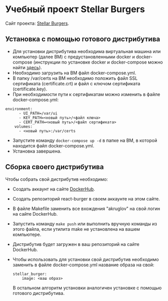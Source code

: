 # Учебный проект Stellar Burgers

Сайт проекта: [Stellar Burgers](https://akruglov.tech).

## Установка с помощью готового дистрибутива

* Для установки дистрибутива необходима виртуальная машина или компьютер (далее ВМ) с предустановленными docker и docker-compose
  (инструкции по установке docker и docker-compose можно найти [здесь](https://docs.docker.com/get-docker/)).
* Необходимо загрузить на ВМ файл docker-compose.yml.
* В папку /var/certs на ВМ необходимо положить файл SSL сертификата (certificate.crt) и
  файл с ключом сертификата (certificate.key).
* При необходимости пути к сертификатам можно изменить в файле docker-compose.yml:

```
environment:
      - UI_PATH=/var/ui
      - KEY_PATH=<новый путь>/<файл ключа>
      - CERT_PATH=<новый путь>/<файл сертификата>
    volumes:
      - <новый путь>:/var/certs
```

* Запустите команду `docker-compose up -d`  в папке на ВМ, в которой находится файл docker-compose.yml.
* Установка завершена.

## Сборка своего дистрибутива

Чтобы собрать свой дистрибутив необходимо:

* Создать аккаунт на сайте [DockerHub](https://hub.docker.com).
* Создать репозиторий react-burger в своем аккаунте на этом сайте.
* В файле Makefile заменить все вхождения "akruglov" на свой логин на сайте DockerHub.
* Запустить команду `make push` или выполнить вручную команды из этого файла, если утилита
  make не установлена на вашем компьютере.
* Дистрибутив будет загружен в ваш репозиторий на сайте DockerHub.
* Чтобы использовать для установки свой дистрибутив необходимо заменить в файле
  docker-compose.yml название образа на свой:

    ```
    stellar_burger:
        image: <ваш образ>
    ```
    В остальном алгоритм установки аналогичен установке с помощью готового дистрибутива.